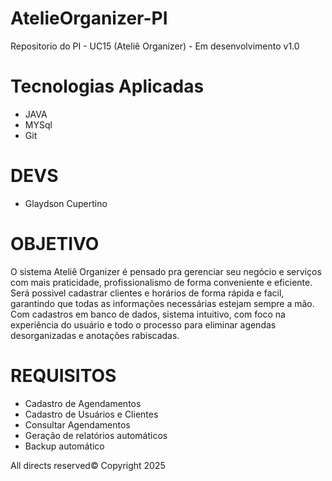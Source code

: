 # AtelieOrganizer-PI
Repositorio do PI - UC15 (Ateliê Organizer) - Em desenvolvimento v1.0

# Tecnologias Aplicadas
- JAVA
- MYSql
- Git

# DEVS
- Glaydson Cupertino

# OBJETIVO
O sistema Ateliê Organizer é pensado pra gerenciar seu negócio e serviços com mais praticidade, profissionalismo de forma conveniente e eficiente.
Será possivel cadastrar clientes e horários de forma rápida e facil, garantindo que todas as informações necessárias estejam sempre a mão. Com cadastros
em banco de dados, sistema intuitivo, com foco na experiência do usuário e todo o processo para eliminar agendas desorganizadas e anotações rabiscadas.

# REQUISITOS
- Cadastro de Agendamentos
- Cadastro de Usuários e Clientes
- Consultar Agendamentos
- Geração de relatórios automáticos
- Backup automático

All directs reserved© Copyright 2025
